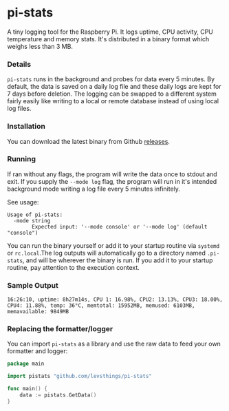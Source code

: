 # pi-stats


A tiny logging tool for the Raspberry Pi. It logs uptime, CPU activity, CPU temperature and memory stats. It's distributed in a binary format which weighs
less than 3 MB.


### Details

`pi-stats` runs in the background and probes for data every 5 minutes. By default, the data is saved on a daily log file and these daily logs are kept for 7 days 
before deletion. The logging can be swapped to a different system fairly easily like writing to a local or remote database instead of using local log files.


### Installation


You can download the latest binary from Github [releases](https://github.com/levsthings/pi-stats/releases). 


### Running


If ran without any flags, the program will write the data once to stdout and exit. If you supply the `--mode log` flag, the program will run
in it's intended background mode writing a log file every 5 minutes infinitely.

See usage:

```terminal
Usage of pi-stats:
  -mode string
    	Expected input: '--mode console' or '--mode log' (default "console")
```

You can run the binary yourself or add it to your startup routine via `systemd` or `rc.local`.The log outputs will automatically go to a directory named 
`.pi-stats`, and will be wherever the binary is run. If you add it to your startup routine, pay attention to the execution context.


### Sample Output


```terminal
16:26:10, uptime: 8h27m14s, CPU 1: 16.98%, CPU2: 13.13%, CPU3: 18.00%, CPU4: 11.88%, temp: 36°C, memtotal: 15952MB, memused: 6103MB, memavailable: 9849MB
```

### Replacing the formatter/logger


You can import `pi-stats` as a library and use the raw data to feed your own formatter and logger:

```go
package main

import pistats "github.com/levsthings/pi-stats"

func main() {
    data := pistats.GetData()
}
```


